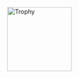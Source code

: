 <div>
  <img
    alt="Trophy"
    height="150px"
    src="https://github-profile-trophy.vercel.app/?username=yamashita-junki&column=8"
  />
</div>

<!--
**YamashitaJunki/YamashitaJunki** is a ✨ _special_ ✨ repository because its `README.md` (this file) appears on your GitHub profile.

Here are some ideas to get you started:

- 🔭 I’m currently working on ...
- 🌱 I’m currently learning ...
- 👯 I’m looking to collaborate on ...
- 🤔 I’m looking for help with ...
- 💬 Ask me about ...
- 📫 How to reach me: ...
- 😄 Pronouns: ...
- ⚡ Fun fact: ...
-->
<!--　HP : https://www.rf-dreamworks.com  -->　
